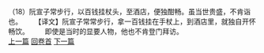 （18）阮宣子常步行，以百钱挂杖头，至酒店，便独酣畅。虽当世贵盛，不肯诣也。
　　【译文】阮宣子常常步行，拿一百钱挂在手杖上，到酒店里，就独自开怀畅饮。
　　即使是当时的显要人物，他也不肯登门拜访。
<br>[上一篇](23_17) [回卷首](23_00) [下一篇](23_19)
